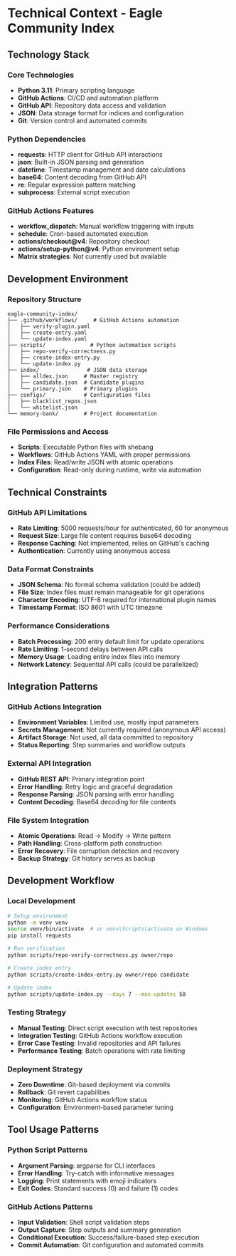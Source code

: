 # Technical Context - Eagle Community Index

## Technology Stack

### Core Technologies
- **Python 3.11**: Primary scripting language
- **GitHub Actions**: CI/CD and automation platform
- **GitHub API**: Repository data access and validation
- **JSON**: Data storage format for indices and configuration
- **Git**: Version control and automated commits

### Python Dependencies
- **requests**: HTTP client for GitHub API interactions
- **json**: Built-in JSON parsing and generation
- **datetime**: Timestamp management and date calculations
- **base64**: Content decoding from GitHub API
- **re**: Regular expression pattern matching
- **subprocess**: External script execution

### GitHub Actions Features
- **workflow_dispatch**: Manual workflow triggering with inputs
- **schedule**: Cron-based automated execution
- **actions/checkout@v4**: Repository checkout
- **actions/setup-python@v4**: Python environment setup
- **Matrix strategies**: Not currently used but available

## Development Environment

### Repository Structure
```
eagle-community-index/
├── .github/workflows/     # GitHub Actions automation
│   ├── verify-plugin.yaml
│   ├── create-entry.yaml
│   └── update-index.yaml
├── scripts/              # Python automation scripts
│   ├── repo-verify-correctness.py
│   ├── create-index-entry.py
│   └── update-index.py
├── index/               # JSON data storage
│   ├── alldex.json     # Master registry
│   ├── candidate.json  # Candidate plugins
│   └── primary.json    # Primary plugins
├── configs/            # Configuration files
│   ├── blacklist_repos.json
│   └── whitelist.json
└── memory-bank/        # Project documentation
```

### File Permissions and Access
- **Scripts**: Executable Python files with shebang
- **Workflows**: GitHub Actions YAML with proper permissions
- **Index Files**: Read/write JSON with atomic operations
- **Configuration**: Read-only during runtime, write via automation

## Technical Constraints

### GitHub API Limitations
- **Rate Limiting**: 5000 requests/hour for authenticated, 60 for anonymous
- **Request Size**: Large file content requires base64 decoding
- **Response Caching**: Not implemented, relies on GitHub's caching
- **Authentication**: Currently using anonymous access

### Data Format Constraints
- **JSON Schema**: No formal schema validation (could be added)
- **File Size**: Index files must remain manageable for git operations
- **Character Encoding**: UTF-8 required for international plugin names
- **Timestamp Format**: ISO 8601 with UTC timezone

### Performance Considerations
- **Batch Processing**: 200 entry default limit for update operations
- **Rate Limiting**: 1-second delays between API calls
- **Memory Usage**: Loading entire index files into memory
- **Network Latency**: Sequential API calls (could be parallelized)

## Integration Patterns

### GitHub Actions Integration
- **Environment Variables**: Limited use, mostly input parameters
- **Secrets Management**: Not currently required (anonymous API access)
- **Artifact Storage**: Not used, all data committed to repository
- **Status Reporting**: Step summaries and workflow outputs

### External API Integration
- **GitHub REST API**: Primary integration point
- **Error Handling**: Retry logic and graceful degradation
- **Response Parsing**: JSON parsing with error handling
- **Content Decoding**: Base64 decoding for file contents

### File System Integration
- **Atomic Operations**: Read → Modify → Write pattern
- **Path Handling**: Cross-platform path construction
- **Error Recovery**: File corruption detection and recovery
- **Backup Strategy**: Git history serves as backup

## Development Workflow

### Local Development
```bash
# Setup environment
python -m venv venv
source venv/bin/activate  # or venv\Scripts\activate on Windows
pip install requests

# Run verification
python scripts/repo-verify-correctness.py owner/repo

# Create index entry
python scripts/create-index-entry.py owner/repo candidate

# Update index
python scripts/update-index.py --days 7 --max-updates 50
```

### Testing Strategy
- **Manual Testing**: Direct script execution with test repositories
- **Integration Testing**: GitHub Actions workflow execution
- **Error Case Testing**: Invalid repositories and API failures
- **Performance Testing**: Batch operations with rate limiting

### Deployment Strategy
- **Zero Downtime**: Git-based deployment via commits
- **Rollback**: Git revert capabilities
- **Monitoring**: GitHub Actions workflow status
- **Configuration**: Environment-based parameter tuning

## Tool Usage Patterns

### Python Script Patterns
- **Argument Parsing**: argparse for CLI interfaces
- **Error Handling**: Try-catch with informative messages
- **Logging**: Print statements with emoji indicators
- **Exit Codes**: Standard success (0) and failure (1) codes

### GitHub Actions Patterns
- **Input Validation**: Shell script validation steps
- **Output Capture**: Step outputs and summary generation
- **Conditional Execution**: Success/failure-based step execution
- **Commit Automation**: Git configuration and automated commits